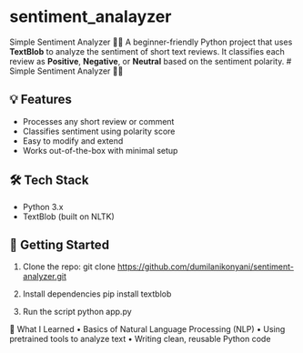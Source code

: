 # sentiment_analayzer
Simple Sentiment Analyzer 🧠📝  A beginner-friendly Python project that uses **TextBlob** to analyze the sentiment of short text reviews. It classifies each review as **Positive**, **Negative**, or **Neutral** based on the sentiment polarity. # Simple Sentiment Analyzer 🧠📝

## 💡 Features
- Processes any short review or comment
- Classifies sentiment using polarity score
- Easy to modify and extend
- Works out-of-the-box with minimal setup

## 🛠️ Tech Stack
- Python 3.x
- TextBlob (built on NLTK)

## 🚀 Getting Started

1. Clone the repo:
git clone https://github.com/dumilanikonyani/sentiment-analyzer.git

2. Install dependencies
pip install textblob

3.  Run the script
python app.py

📘 What I Learned
	•	Basics of Natural Language Processing (NLP)
	•	Using pretrained tools to analyze text
	•	Writing clean, reusable Python code
